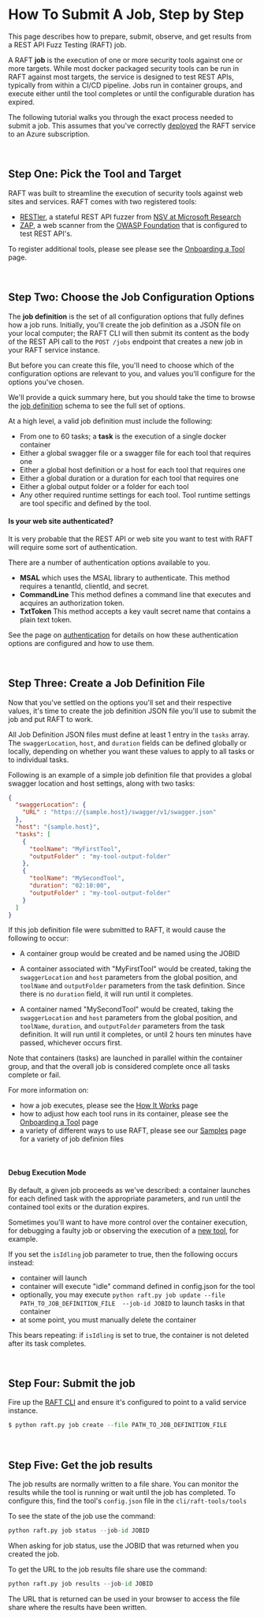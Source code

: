 # How To Submit A Job, Step by Step

This page describes how to prepare, submit, observe, and get results from a
REST API Fuzz Testing (RAFT) job.

A RAFT **job** is the execution of one or more security tools against one or
more targets.  While most docker packaged security tools can be run in RAFT
against most targets, 
the service is designed to test REST APIs, typically from within a
CI/CD pipeline.  Jobs run in container groups, and execute either until the tool
completes or until the configurable duration has expired.

The following tutorial walks you through the exact process needed to submit a job.
This assumes that you've correctly [deployed](how-to-deploy.md) the RAFT service
to an Azure subscription.

<br/>

## Step One: Pick the Tool and Target

RAFT was built to streamline the execution of security tools against web sites and services.
RAFT comes with two registered tools:

- [RESTler](https://github.com/microsoft/restler-fuzzer), a stateful REST API fuzzer from [NSV at Microsoft Research](https://www.microsoft.com/en-us/research/group/new-security-ventures/)
- [ZAP](https://www.zaproxy.org/), a web scanner from the [OWASP Foundation](https://owasp.org/) that is
configured to test REST API's.

To register additional tools, please see please see the
[Onboarding a Tool](how-to-onboard-a-tool.md) page.

<br/>

## Step Two: Choose the Job Configuration Options

The **job definition** is the set of all configuration options that fully defines
how a job runs.   Initially, you'll create the job definition as a JSON file on your
local computer; the RAFT CLI will then submit its content as the body of the REST API
call to the `POST /jobs` endpoint that creates a new job in your RAFT service instance.

But before you can create this file, you'll need to choose which of the configuration
options are relevant to you, and values you'll configure for the options you've chosen.

We'll provide a quick summary here, but you should take the time to browse the
[job definition](schema/jobdefinition.md) schema to see the full set of options.

At a high level, a valid job definition must include the following:

- From one to 60 tasks; a **task** is the execution of a single docker container
- Either a global swagger file or a swagger file for each tool that requires one
- Either a global host definition or a host for each tool that requires one
- Either a global duration or a duration for each tool that requires one
- Either a global output folder or a folder for each tool
- Any other required runtime settings for each tool. Tool runtime settings are tool
specific and defined by the tool.

#### Is your web site authenticated?

It is very probable that the REST API or web site you want to test with RAFT will
require some sort of authentication.  

There are a number of authentication options available to you.

- **MSAL** which uses the MSAL library to authenticate. This method requires a tenantId, clientId, and secret.
- **CommandLine** This method defines a command line that executes and acquires an authorization token.
- **TxtToken** This method accepts a key vault secret name that contains a plain text token.

See the page on [authentication](schema/authentication.md) for details on how these authentication options
are configured and how to use them.

<br/>

## Step Three: Create a Job Definition File

Now that you've settled on the options you'll set and their respective values, it's time
to create the job definition JSON file you'll use to submit the job and put RAFT to work.

All Job Definition JSON files must define at least 1 entry in the `tasks` array.
The `swaggerLocation`, `host`, and `duration` fields can be defined globally
or locally, depending on whether you want these values to apply to all tasks or
to individual tasks.

Following is an example of a simple job definition file that provides a global
swagger location and host settings, along with two tasks:

```json
{
  "swaggerLocation": {
    "URL" : "https://{sample.host}/swagger/v1/swagger.json"
  },
  "host": "{sample.host}",
  "tasks": [
    {
      "toolName": "MyFirstTool",
      "outputFolder" : "my-tool-output-folder"
    },
    {
      "toolName": "MySecondTool",
      "duration": "02:10:00",
      "outputFolder" : "my-tool-output-folder"
    }
  ]
}
```

If this job definition file were submitted to RAFT, it would cause the following to
occur: 

- A container group would be created and be named using the JOBID

- A container associated with "MyFirstTool" would be created, taking the `swaggerLocation` and `host`
  parameters from the global position, and `toolName` and `outputFolder` parameters
  from the task definition.  Since there is no `duration` field, it will run until it
  completes. 

- A container named "MySecondTool" would be created, taking the `swaggerLocation` and `host`
  parameters from the global position, and `toolName`, `duration`, and `outputFolder`
  parameters from the task definition.  It will run until it completes, or until 2 hours 
  ten minutes have passed, whichever occurs first.

Note that containers (tasks) are launched in parallel within the container group,
and that the overall job is considered complete once all tasks complete or fail.

For more information on:

- how a job executes, please see the [How It Works](how-it-works.md) page
- how to adjust how each tool runs in its container, please see the [Onboarding a Tool](how-to-onboard-a-tool.md) page
- a variety of different ways to use RAFT, please see our [Samples](samples.md) page for a variety of job definion files

<br/>

#### Debug Execution Mode

By default, a given job proceeds as we've described: a container launches for each
defined task with the appropriate parameters, and run until the contained tool exits
or the duration expires.

Sometimes you'll want to have more control over the container execution, for debugging
a faulty job or observing the execution of a [new tool](how-to-onboard-a-tool.md), for
example.

If you set the `isIdling` job parameter to true, then the following occurs instead:

- container will launch
- container will execute "idle" command defined in config.json for the tool
- optionally, you may execute `python raft.py job update --file PATH_TO_JOB_DEFINITION_FILE 
--job-id JOBID` to launch tasks in that container
- at some point, you must manually delete the container

This bears repeating:  if `isIdling` is set to true, the container is not deleted after
its task completes.

<br/>

## Step Four:  Submit the job

Fire up the [RAFT CLI](cli-reference.md) and ensure it's configured to point to a valid service instance.

```python
$ python raft.py job create --file PATH_TO_JOB_DEFINITION_FILE
```

<br/>

## Step Five: Get the job results

The job results are normally written to a file share. You can monitor the results while the tool is running
or wait until the job has completed.
To configure this, find the tool's `config.json` file in the `cli/raft-tools/tools`

To see the state of the job use the command:

```python
python raft.py job status --job-id JOBID 
```

When asking for job status, use the JOBID that was returned when you created the job. 

To get the URL to the job results file share use the command:

```python
python raft.py job results --job-id JOBID
```

The URL that is returned can be used in your browser to access the file share where the results have
been written.

